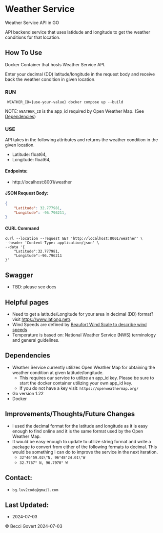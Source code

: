 # Weather Service
Weather Service API in GO

API backend service that uses latidude and longitude to get the weather conditions for that location. 

## How To Use

Docker Container that hosts Weather Service API.

Enter your decimal (DD) latitude/longitude in the request body and receive back the weather condition in given location.

### RUN
``` WEATHER_ID={use-your-value} docker compose up --build```

NOTE: `WEATHER_ID` is the app_id required by Open Weather Map. (See [Dependencies](https://github.com/RebGov/WeatherService/blob/feature-service-create2/README.md#dependencies))

### USE
API takes in the following attributes and returns the weather condition in the given location.
- Latitude: float64,
- Longitude: float64,

#### Endpoints:
- http://localhost:8001/weather
   
#### JSON Request Body:
```.json
{
    "Latitude": 32.777981,
    "Longitude": -96.796211,
}
```
#### CURL Command
```
curl --location --request GET 'http://localhost:8001/weather' \
--header 'Content-Type: application/json' \
--data '{
    "Latitude":32.777981,
    "Longitude":-96.796211
}'
```
## Swagger
  - TBD: please see docs

## Helpful pages
 - Need to get a latitude/Longitude for your area in decimal (DD) format? visit https://www.latlong.net/.
 - Wind Speeds are defined by [Beaufort Wind Scale to describe wind speeds](https://www.weather.gov/mfl/beaufort)
 - Temperature is based on: National Weather Service (NWS) terminology and general guidelines.

 ## Dependencies
 - Weather Service currently utilizes Open Weather Map for obtaining the weather condition at given latitude/longitude.
    - This requires our service to utilize an app_id key. Please be sure to start the docker container utilizing your own app_id key.
    - If you do not have a key visit: `https://openweathermap.org/`
- Go version 1.22
- Docker


## Improvements/Thoughts/Future Changes
- I used the decimal format for the latitude and longitude as it is easy enough to find online and it is the same format used by the Open Weather Map.
- It would be easy enough to update to utilize string format and write a package to convert from either of the following formats to decimal. This would be something I can do to improve the service in the next iteration.
    - `32°46'59.02\"N, 96°48'24.01\"W`
    - `32.7767° N, 96.7970° W`

## Contact:
- `bg.luv2code@gmail.com`

## Last Updated:
- 2024-07-03




© Becci Govert 2024-07-03